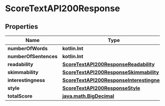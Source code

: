 
# ScoreTextAPI200Response

## Properties
| Name | Type | Description | Notes |
| ------------ | ------------- | ------------- | ------------- |
| **numberOfWords** | **kotlin.Int** |  |  [optional] |
| **numberOfSentences** | **kotlin.Int** |  |  [optional] |
| **readability** | [**ScoreTextAPI200ResponseReadability**](ScoreTextAPI200ResponseReadability.md) |  |  [optional] |
| **skimmability** | [**ScoreTextAPI200ResponseSkimmability**](ScoreTextAPI200ResponseSkimmability.md) |  |  [optional] |
| **interestingness** | [**ScoreTextAPI200ResponseInterestingness**](ScoreTextAPI200ResponseInterestingness.md) |  |  [optional] |
| **style** | [**ScoreTextAPI200ResponseStyle**](ScoreTextAPI200ResponseStyle.md) |  |  [optional] |
| **totalScore** | [**java.math.BigDecimal**](java.math.BigDecimal.md) |  |  [optional] |



